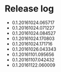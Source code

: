 # Release log

* 0.1.20161024.065717
* 0.1.20161024.071227
* 0.1.20161024.084527
* 0.1.20161024.170803
* 0.1.20161024.171716
* 0.1.20161026.043343
* 0.1.20161101.095656
* 0.1.20161107.042432
* 0.1.20161122.060009
